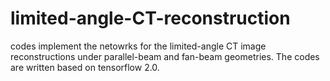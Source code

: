 # limited-angle-CT-reconstruction
codes implement the netowrks for the limited-angle CT image reconstructions under parallel-beam and fan-beam geometries.
The codes are written based on tensorflow 2.0.
